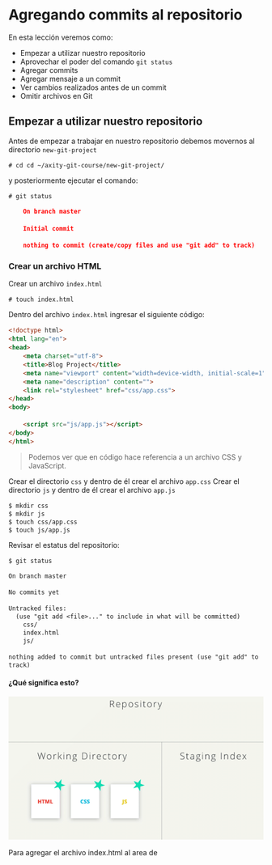 # Agregando commits al repositorio

En esta lección veremos como:

 - Empezar a utilizar nuestro repositorio
 - Aprovechar el poder del comando `git status`
 - Agregar commits
 - Agregar mensaje a un commit
 - Ver cambios realizados antes de un commit
 - Omitir archivos en Git

## Empezar a utilizar nuestro repositorio

Antes de empezar a trabajar en nuestro repositorio debemos movernos al directorio `new-git-project` 

    # cd cd ~/axity-git-course/new-git-project/
    
y posteriormente ejecutar el comando:

    # git status

```json
    On branch master

    Initial commit

    nothing to commit (create/copy files and use "git add" to track)
```

### Crear un archivo HTML

Crear un archivo `index.html` 

    # touch index.html

Dentro del archivo `index.html` ingresar el siguiente código:

```html
<!doctype html>
<html lang="en">
<head>
    <meta charset="utf-8">
    <title>Blog Project</title>
    <meta name="viewport" content="width=device-width, initial-scale=1">
    <meta name="description" content="">
    <link rel="stylesheet" href="css/app.css">
</head>
<body>

    <script src="js/app.js"></script>
</body>
</html>
```

> Podemos ver que en código hace referencia a un archivo CSS  y JavaScript.

Crear el directorio `css` y dentro de él crear el archivo `app.css`
Crear el directorio `js` y dentro de él crear el archivo `app.js`

```batch
$ mkdir css
$ mkdir js
$ touch css/app.css
$ touch js/app.js
```

Revisar el estatus del repositorio:

```batch
$ git status
```
```
On branch master

No commits yet

Untracked files:
  (use "git add <file>..." to include in what will be committed)
	css/
	index.html
	js/

nothing added to commit but untracked files present (use "git add" to track)
```
#### ¿Qué significa esto?

![img_work_to_index](images/img_work_to_index.gif)

Para agregar el archivo index.html al area de 
<!--stackedit_data:
eyJoaXN0b3J5IjpbLTEwNzc5ODgxMTksMTM1MTA2NjY1MywtMT
gwNDYyNzQ0LC0xODIyMTg0NzI0LC0xNzg0NjY1MTQ3LC0xODk4
OTg0NzIyLC01ODMwODA2MjQsMTcxODIzNzI4MSwxMzI1NzQ2Mz
c0LDE1NjI0MzUyNzksMTc1MDIwOTU0Niw0MjEwNDM2NiwyMDQw
MjI4OTY5LC0xNzU4OTg0NzI0LDEzMjY5NDY3NjcsMTgxNTEyMT
c4MCw0MTYzNTgwNjNdfQ==
-->